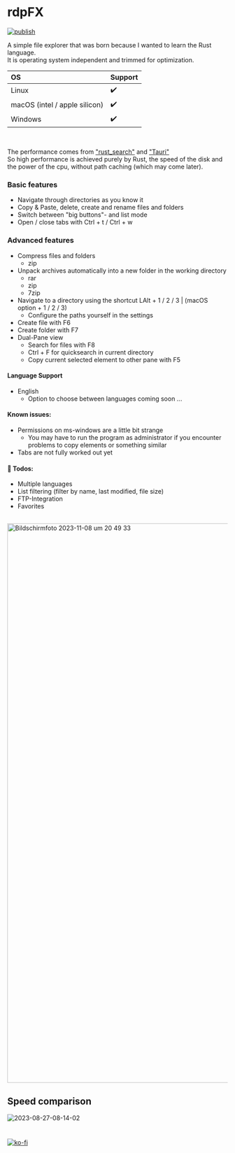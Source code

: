 # rdpFX
[![publish](https://github.com/RickyDane/rdpFX/actions/workflows/main.yml/badge.svg?branch=master)](https://github.com/RickyDane/rdpFX/actions/workflows/main.yml)

A simple file explorer that was born because I wanted to learn the Rust language.
<br>
It is operating system independent and trimmed for optimization.

| OS                              |  Support  |
|:--------------------------------|:----------|
| Linux                           | ✔️        |
| macOS (intel / apple silicon)   | ✔️        |
| Windows                         | ✔️        |
<br>

The performance comes from ["rust_search"](https://crates.io/crates/rust_search) and ["Tauri"](https://tauri.app/)
<br>So high performance is achieved purely by Rust, the speed of the disk and the power of the cpu, without path caching (which may come later).

### Basic features
- Navigate through directories as you know it
- Copy & Paste, delete, create and rename files and folders
- Switch between "big buttons"- and list mode
- Open / close tabs with Ctrl + t / Ctrl + w

### Advanced features
- Compress files and folders
  - zip
- Unpack archives automatically into a new folder in the working directory
  - rar
  - zip
  - 7zip
- Navigate to a directory using the shortcut LAlt + 1 / 2 / 3 | (macOS option + 1 / 2 / 3)
  - Configure the paths yourself in the settings
- Create file with F6
- Create folder with F7
- Dual-Pane view
  - Search for files with F8
  - Ctrl + F for quicksearch in current directory
  - Copy current selected element to other pane with F5

#### Language Support
- English
  - Option to choose between languages coming soon ...

#### Known issues:
- Permissions on ms-windows are a little bit strange
  - You may have to run the program as administrator if you encounter problems to copy elements or something similar
- Tabs are not fully worked out yet

#### 📝 Todos:
- Multiple languages
- List filtering (filter by name, last modified, file size)
- FTP-Integration
- Favorites
<br>
<img width="1280" alt="Bildschirmfoto 2023-11-08 um 20 49 33" src="https://github.com/RickyDane/rdpFX/assets/82893522/18ee6da9-033b-4803-bd05-c524ee896def">

## Speed comparison
![2023-08-27-08-14-02](https://github.com/RickyDane/rdpFX/assets/82893522/237b28a0-d667-4bea-91a9-a43cb9277c49)

#
[![ko-fi](https://ko-fi.com/img/githubbutton_sm.svg)](https://ko-fi.com/F1F8OL456)
